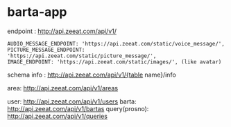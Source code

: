 # barta-app

endpoint : http://api.zeeat.com/api/v1/

    AUDIO_MESSAGE_ENDPOINT: 'https://api.zeeat.com/static/voice_message/',
    PICTURE_MESSAGE_ENDPOINT: 'https://api.zeeat.com/static/picture_message/',
    IMAGE_ENDPOINT: 'https://api.zeeat.com/static/images/', (like avatar)

schema info : http://api.zeeat.com/api/v1/{table name}/info

area: http://api.zeeat.com/api/v1/areas

user: http://api.zeeat.com/api/v1/users
barta: http://api.zeeat.com/api/v1/bartas
query(prosno): http://api.zeeat.com/api/v1/queries
